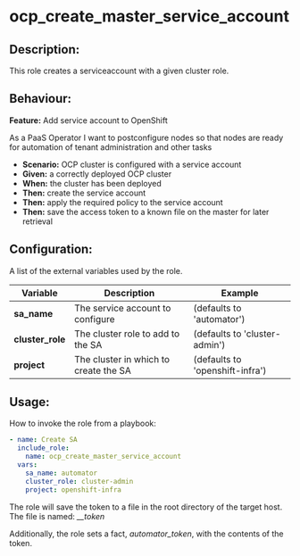 # ocp_create_master_service_account

## Description:

This role creates a serviceaccount with a given cluster role.

## Behaviour:

**Feature:** Add service account to OpenShift

As a PaaS Operator
I want to postconfigure nodes
so that nodes are ready for automation of tenant administration and other tasks

- **Scenario:** OCP cluster is configured with a service account
- **Given:** a correctly deployed OCP cluster
- **When:** the cluster has been deployed
- **Then:** create the service account
- **Then:** apply the required policy to the service account
- **Then:** save the access token to a known file on the master for later retrieval

## Configuration:

A list of the external variables used by the role.

| Variable  | Description  | Example  | 
|---|---|---|
| **sa_name**  | The service account to configure  |  (defaults to 'automator') |
| **cluster_role**  | The cluster role to add to the SA  |  (defaults to 'cluster-admin') |
| **project** | The cluster in which to create the SA | (defaults to 'openshift-infra') |


## Usage:

How to invoke the role from a playbook:

```yaml
- name: Create SA
  include_role:
    name: ocp_create_master_service_account
  vars:
    sa_name: automator
    cluster_role: cluster-admin
    project: openshift-infra
```
The role will save the token to a file in the root directory of the target host. The file is named: *<project>_<sa>_token*

Additionally, the role sets a fact, *automator_token*, with the contents of the token.